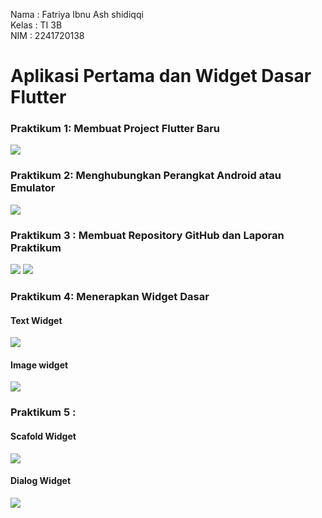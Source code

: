 Nama  : Fatriya Ibnu Ash shidiqqi <br>
Kelas : TI 3B <br>
NIM   : 2241720138 <BR> 

# Aplikasi Pertama dan Widget Dasar Flutter
### Praktikum 1: Membuat Project Flutter Baru
<img src="img/image.png">
 

###  Praktikum 2: Menghubungkan Perangkat Android atau Emulator
<img src="img/image3.jpg">


### Praktikum 3 : Membuat Repository GitHub dan Laporan Praktikum
<img src="img/github.png">
<img src="img/image2.png">
 

### Praktikum 4: Menerapkan Widget Dasar
#### Text Widget
<img src="img/image4.png">

#### Image widget
<img src="img/image5.png">

### Praktikum 5 : 
#### Scafold Widget
<img src="img/image6.png">

#### Dialog Widget
<img src="img/image7.png">


